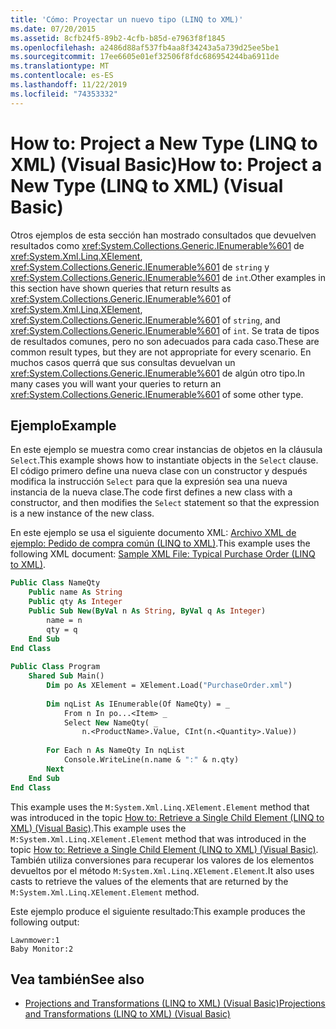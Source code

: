 ```yaml
---
title: 'Cómo: Proyectar un nuevo tipo (LINQ to XML)'
ms.date: 07/20/2015
ms.assetid: 8cfb24f5-89b2-4cfb-b85d-e7963f8f1845
ms.openlocfilehash: a2486d88af537fb4aa8f34243a5a739d25ee5be1
ms.sourcegitcommit: 17ee6605e01ef32506f8fdc686954244ba6911de
ms.translationtype: MT
ms.contentlocale: es-ES
ms.lasthandoff: 11/22/2019
ms.locfileid: "74353332"
---
```

# <a name="how-to-project-a-new-type-linq-to-xml-visual-basic"></a><span data-ttu-id="0048e-102">How to: Project a New Type (LINQ to XML) (Visual Basic)</span><span class="sxs-lookup"><span data-stu-id="0048e-102">How to: Project a New Type (LINQ to XML) (Visual Basic)</span></span>
<span data-ttu-id="0048e-103">Otros ejemplos de esta sección han mostrado consultados que devuelven resultados como <xref:System.Collections.Generic.IEnumerable%601> de <xref:System.Xml.Linq.XElement>, <xref:System.Collections.Generic.IEnumerable%601> de `string` y <xref:System.Collections.Generic.IEnumerable%601> de `int`.</span><span class="sxs-lookup"><span data-stu-id="0048e-103">Other examples in this section have shown queries that return results as <xref:System.Collections.Generic.IEnumerable%601> of <xref:System.Xml.Linq.XElement>, <xref:System.Collections.Generic.IEnumerable%601> of `string`, and <xref:System.Collections.Generic.IEnumerable%601> of `int`.</span></span> <span data-ttu-id="0048e-104">Se trata de tipos de resultados comunes, pero no son adecuados para cada caso.</span><span class="sxs-lookup"><span data-stu-id="0048e-104">These are common result types, but they are not appropriate for every scenario.</span></span> <span data-ttu-id="0048e-105">En muchos casos querrá que sus consultas devuelvan un <xref:System.Collections.Generic.IEnumerable%601> de algún otro tipo.</span><span class="sxs-lookup"><span data-stu-id="0048e-105">In many cases you will want your queries to return an <xref:System.Collections.Generic.IEnumerable%601> of some other type.</span></span>  
  
## <a name="example"></a><span data-ttu-id="0048e-106">Ejemplo</span><span class="sxs-lookup"><span data-stu-id="0048e-106">Example</span></span>  
 <span data-ttu-id="0048e-107">En este ejemplo se muestra como crear instancias de objetos en la cláusula `Select`.</span><span class="sxs-lookup"><span data-stu-id="0048e-107">This example shows how to instantiate objects in the `Select` clause.</span></span> <span data-ttu-id="0048e-108">El código primero define una nueva clase con un constructor y después modifica la instrucción `Select` para que la expresión sea una nueva instancia de la nueva clase.</span><span class="sxs-lookup"><span data-stu-id="0048e-108">The code first defines a new class with a constructor, and then modifies the `Select` statement so that the expression is a new instance of the new class.</span></span>  
  
 <span data-ttu-id="0048e-109">En este ejemplo se usa el siguiente documento XML: [Archivo XML de ejemplo: Pedido de compra común (LINQ to XML)](../../../../visual-basic/programming-guide/concepts/linq/sample-xml-file-typical-purchase-order-linq-to-xml.md).</span><span class="sxs-lookup"><span data-stu-id="0048e-109">This example uses the following XML document: [Sample XML File: Typical Purchase Order (LINQ to XML)](../../../../visual-basic/programming-guide/concepts/linq/sample-xml-file-typical-purchase-order-linq-to-xml.md).</span></span>  
  
```vb  
Public Class NameQty  
    Public name As String  
    Public qty As Integer  
    Public Sub New(ByVal n As String, ByVal q As Integer)  
        name = n  
        qty = q  
    End Sub  
End Class  
  
Public Class Program  
    Shared Sub Main()  
        Dim po As XElement = XElement.Load("PurchaseOrder.xml")  
  
        Dim nqList As IEnumerable(Of NameQty) = _  
            From n In po...<Item> _  
            Select New NameQty( _  
                n.<ProductName>.Value, CInt(n.<Quantity>.Value))  
  
        For Each n As NameQty In nqList  
            Console.WriteLine(n.name & ":" & n.qty)  
        Next  
    End Sub  
End Class  
```  
  
 <span data-ttu-id="0048e-110">This example uses the `M:System.Xml.Linq.XElement.Element` method that was introduced in the topic [How to: Retrieve a Single Child Element (LINQ to XML) (Visual Basic)](../../../../visual-basic/programming-guide/concepts/linq/how-to-retrieve-a-single-child-element-linq-to-xml.md).</span><span class="sxs-lookup"><span data-stu-id="0048e-110">This example uses the `M:System.Xml.Linq.XElement.Element` method that was introduced in the topic [How to: Retrieve a Single Child Element (LINQ to XML) (Visual Basic)](../../../../visual-basic/programming-guide/concepts/linq/how-to-retrieve-a-single-child-element-linq-to-xml.md).</span></span> <span data-ttu-id="0048e-111">También utiliza conversiones para recuperar los valores de los elementos devueltos por el método `M:System.Xml.Linq.XElement.Element`.</span><span class="sxs-lookup"><span data-stu-id="0048e-111">It also uses casts to retrieve the values of the elements that are returned by the `M:System.Xml.Linq.XElement.Element` method.</span></span>  
  
 <span data-ttu-id="0048e-112">Este ejemplo produce el siguiente resultado:</span><span class="sxs-lookup"><span data-stu-id="0048e-112">This example produces the following output:</span></span>  
  
```console  
Lawnmower:1  
Baby Monitor:2  
```  
  
## <a name="see-also"></a><span data-ttu-id="0048e-113">Vea también</span><span class="sxs-lookup"><span data-stu-id="0048e-113">See also</span></span>

- [<span data-ttu-id="0048e-114">Projections and Transformations (LINQ to XML) (Visual Basic)</span><span class="sxs-lookup"><span data-stu-id="0048e-114">Projections and Transformations (LINQ to XML) (Visual Basic)</span></span>](../../../../visual-basic/programming-guide/concepts/linq/projections-and-transformations-linq-to-xml.md)
